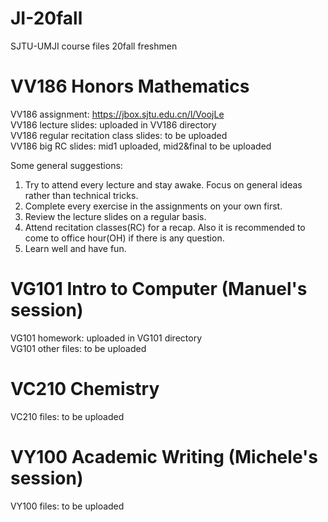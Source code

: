 # JI-20fall
SJTU-UMJI course files 20fall freshmen

# VV186 Honors Mathematics
VV186 assignment: https://jbox.sjtu.edu.cn/l/VoojLe                                        
VV186 lecture slides: uploaded in VV186 directory                     
VV186 regular recitation class slides: to be uploaded                
VV186 big RC slides: mid1 uploaded, mid2&final to be uploaded

Some general suggestions:
1. Try to attend every lecture and stay awake. Focus on general ideas rather than technical tricks. 
2. Complete every exercise in the assignments on your own first. 
3. Review the lecture slides on a regular basis. 
4. Attend recitation classes(RC) for a recap. Also it is recommended to come to office hour(OH) if there is any question. 
5. Learn well and have fun.

# VG101 Intro to Computer (Manuel's session) 
VG101 homework: uploaded in VG101 directory           
VG101 other files: to be uploaded

# VC210 Chemistry
VC210 files: to be uploaded

# VY100 Academic Writing (Michele's session)
VY100 files: to be uploaded

